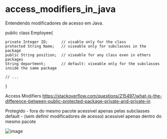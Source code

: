 # access_modifiers_in_java

Entendendo modificadores de acesso em Java.

public class Employee{

    private Integer ID;      // visable only for the class
    protected String Name;   // viseable only for subclasses in the package
    public String position;  // viseable for any class even in others packages
    String department;       // default: viseable only for the subclasses inside the same package

    // ...
}


Access Modifiers
https://stackoverflow.com/questions/215497/what-is-the-difference-between-public-protected-package-private-and-private-in

Protegido - fora do mesmo pacote acessível apenas pelas subclasses
default - (sem definir modificadores de acesso) acessível apenas dentro do mesmo pacote

![image](https://user-images.githubusercontent.com/81716096/179140475-57585c7c-67d6-4518-ae2d-a3b5260bcfc4.png)


